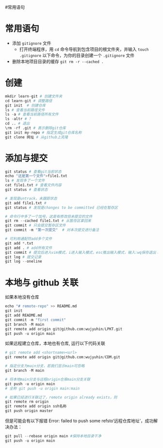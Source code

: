 #常用语句 

# 常用语句

- 添加 `gitignore`  文件
	- 打开终端程序，用 `cd` 命令导航到包含项目的根文件夹，并输入 `touch .gitignore` 以下命令，为你的目录创建一个 `.gitignore` 文件
- 删除本地项目目录的缓存 `git rm -r --cached .`

# 创建

```python
mkdir learn-git # 创建文件夹
cd learn-git # 调整路径
git init  # 创建仓库
ls # 查看当前路径文件
ls -a # 查看当前路径所有文件
ls -altr # ?
cd .. # 退出
\rm -rf .git # 表示删除git仓库
git init my-repo # 指定生成git仓库名称
git clone 网址 # 从github上克隆
```

# 添加与提交

```python
git status # 查看git当前状态
echo "这是第一个文件">file1.txt
ls # 发现多了一个文件
cat file1.txt # 查看文件内容
git status # 查看状态

# 发现是untrack，未跟踪状态
git add file1.txt # 
git status # 发现是changes to be committed 已经在暂存区

# 命令行中多了一个加号，这是有修改但未提交的文件
git rm --cached file1.txt # 从暂存区拿回来
git commit # 只会提交暂存区文件
git commit -m "第一次提交"  # 对本次提交进行备注

# 可利用通配符add多个文件
git add *.txt
git add . # add所有文件
git commit # 提交后进入vim模式，i进入输入模式，esc推出输入模式，输入:wq保存退出：
git log # 提交记录
git log --oneline
```

# 本地与 github 关联

如果本地没有仓库

```python
echo "# remote-repo" >> README.md
git init
git add README.md
git commit -m "first commit"
git branch -M main
git remote add origin git@github.com:wujyuhin/LPKT.git
git push -u origin main
```

如果远程建立仓库，本地也有仓库, 运行以下代码关联

```python
# git remote add <shortname><url>
git remote add origin git@github.com:wujyuhin/CDM.git 

# 指定分支为main分支，若我们显示main可忽略
git branch -M main  

# 将本地main分支与远程origin仓库main分支关联
git push -u origin main  
# 全称 git push -u origin main:main

# 如果已经进行关联过了，remote origin already exists，则
git remote rm origin
git remote add origin ssh名称
git push origin master
```

但是可能会有以下报错 Error: failed to push some refsto‘远程仓库地址’，成功解决办法：

```python
git pull --rebase origin main #保持本地目录干净
git push -u origin main
```
